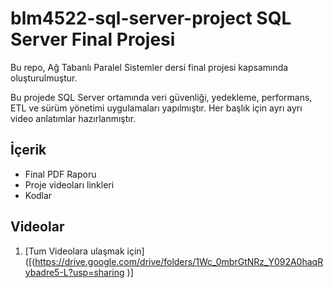 # blm4522-sql-server-project SQL Server Final Projesi

Bu repo, Ağ Tabanlı Paralel Sistemler dersi final projesi kapsamında oluşturulmuştur. 

Bu projede SQL Server ortamında veri güvenliği, yedekleme, performans, ETL ve sürüm yönetimi uygulamaları yapılmıştır. Her başlık için ayrı ayrı video anlatımlar hazırlanmıştır.

## İçerik
- Final PDF Raporu
- Proje videoları linkleri
- Kodlar

## Videolar
1. [Tum Videolara ulaşmak için]([(https://drive.google.com/drive/folders/1Wc_0mbrGtNRz_Y092A0haqRybadre5-L?usp=sharing )]
